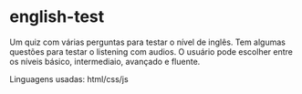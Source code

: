 # english-test
Um quiz com várias perguntas para testar o nível de inglês.
Tem algumas questões para testar o listening com audios.
O usuário pode escolher entre os níveis básico, intermediaio, avançado e fluente.

Linguagens usadas: html/css/js
